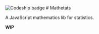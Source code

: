 <img src="https://codeship.com/projects/98e554f0-f69b-0133-f6b6-5e1b5517d789/status?branch=master" alt="Codeship badge">
# Mathetats

A JavaScript mathematics lib for statistics.

**WIP**
